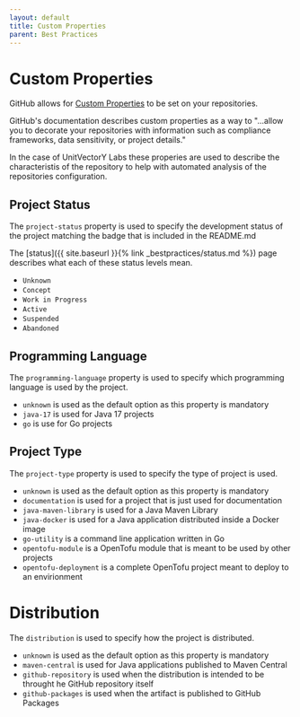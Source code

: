```yaml
---
layout: default
title: Custom Properties
parent: Best Practices
---
```


# Custom Properties

GitHub allows for [Custom Properties](https://docs.github.com/en/organizations/managing-organization-settings/managing-custom-properties-for-repositories-in-your-organization) to be set on your repositories.

GitHub's documentation describes custom properties as a way to "...allow you to decorate your repositories with information such as compliance frameworks, data sensitivity, or project details."

In the case of UnitVectorY Labs these properies are used to describe the characteristis of the repository to help with automated analysis of the repositories configuration.

## Project Status

The `project-status` property is used to specify the development status of the project matching the badge that is included in the README.md

The [status]({{ site.baseurl }}{% link _bestpractices/status.md %}) page describes what each of these status levels mean.

- `Unknown`
- `Concept`
- `Work in Progress`
- `Active`
- `Suspended`
- `Abandoned`

## Programming Language

The `programming-language` property is used to specify which programming language is used by the project.

- `unknown` is used as the default option as this property is mandatory
- `java-17` is used for Java 17 projects
- `go` is use for Go projects

## Project Type

The `project-type` property is used to specify the type of project is used.

- `unknown` is used as the default option as this property is mandatory
- `documentation` is used for a project that is just used for documentation
- `java-maven-library` is used for a Java Maven Library
- `java-docker` is used for a Java application distributed inside a Docker image
- `go-utility` is a command line application written in Go
- `opentofu-module` is a OpenTofu module that is meant to be used by other projects
- `opentofu-deployment` is a complete OpenTofu project meant to deploy to an envirionment

# Distribution

The `distribution` is used to specify how the project is distributed.

- `unknown` is used as the default option as this property is mandatory
- `maven-central` is used for Java applications published to Maven Central
- `github-repository` is used when the distribution is intended to be throught he GitHub repository itself
- `github-packages` is used when the artifact is published to GitHub Packages

